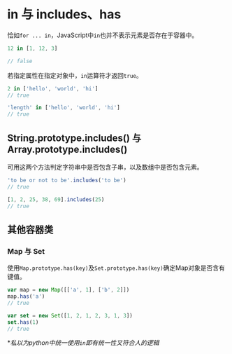 # in 与 includes、has

恰如`for ... in`，JavaScript中`in`也并不表示元素是否存在于容器中。

```js
12 in [1, 12, 3]

// false
```

若指定属性在指定对象中，`in`运算符才返回`true`。

```js
2 in ['hello', 'world', 'hi']
// true

'length' in ['hello', 'world', 'hi']
// true
```

## String.prototype.includes() 与 Array.prototype.includes()

可用这两个方法判定字符串中是否包含子串，以及数组中是否包含元素。

```js
'to be or not to be'.includes('to be')
// true

[1, 2, 25, 38, 69].includes(25)
// true
```

## 其他容器类

### Map 与 Set
使用`Map.prototype.has(key)`及`Set.prototype.has(key)`确定Map对象是否含有键值。

```js
var map = new Map([['a', 1], ['b', 2]])
map.has('a')
// true

var set = new Set([1, 2, 1, 2, 3, 1, 3])
set.has(1)
// true
```

**私以为python中统一使用`in`即有统一性又符合人的逻辑*